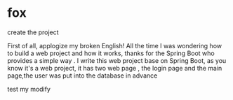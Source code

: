 # fox
create the project

First of all, applogize my broken English!
All the time I was wondering how to build a web project and how it works, thanks for the Spring Boot who provides a simple way .
I write this web project base on Spring Boot, as you know it's a web project, it has two web page , the login page and the main page,the user
was put into the database in advance

test my modify
